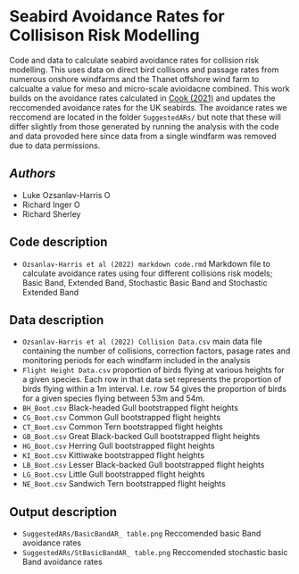 # Seabird Avoidance Rates for Collisison Risk Modelling

Code and data to calculate seabird avoidance rates for collision risk modelling. This uses data on direct bird collisons and passage rates from numerous onshore windfarms and the Thanet offshore wind farm to calcualte a value for meso and micro-scale avioidacne combined. This work builds on the avoidance rates calculated in [Cook (2021)](https://www.bto.org/sites/default/files/publications/bto_rr_739_cook_collision_risk_models_final_web.pdf) and updates the reccomended avoidance rates for the UK seabirds. The avoidance rates we reccomend are located in the folder `SuggestedARs/` but note that these will differ slightly from those generated by running the analysis with the code and data provoded here since data from a single windfarm was removed due to data permissions. 

## _Authors_
- Luke Ozsanlav-Harris <a itemprop="sameAs" content="https://orcid.org/0000-0003-3889-6722" href="https://orcid.org/0000-0003-3889-6722" target="orcid.widget" rel="noopener" style="vertical-align:top;"><img src="https://orcid.org/sites/default/files/images/orcid_16x16.png" alt="ORCID iD icon" target="_blank" style="width:1em;margin-right:.5em;"/></a>
- Richard Inger <a itemprop="sameAs" content="https://orcid.org/0000-0003-1660-3706" href="https://orcid.org/0000-0003-1660-3706" target="orcid.widget" rel="noopener" style="vertical-align:top;"><img src="https://orcid.org/sites/default/files/images/orcid_16x16.png" alt="ORCID iD icon" target="_blank" style="width:1em;margin-right:.5em;"/></a>
- Richard Sherley

## Code description
- `Ozsanlav-Harris et al (2022) markdown code.rmd` Markdown file to calculate avoidance rates using four different collisions risk models; Basic Band, Extended Band, Stochastic Basic Band and Stochastic Extended Band

## Data description 
- `Ozsanlav-Harris et al (2022) Collision Data.csv` main data file containing the number of collisions, correction factors, pasage rates and monitoring periods for each windfarm included in the analysis
- `Flight Height Data.csv` proportion of birds flying at various heights for a given species. Each row in that data set represents the proportion of birds flying within a 1m interval. I.e. row 54 gives the proportion of birds for a given species flying between 53m and 54m.
- `BH_Boot.csv` Black-headed Gull bootstrapped flight heights
- `CG_Boot.csv` Common Gull bootstrapped flight heights
- `CT_Boot.csv` Common Tern bootstrapped flight heights
- `GB_Boot.csv` Great Black-backed Gull bootstrapped flight heights
- `HG_Boot.csv` Herring Gull bootstrapped flight heights
- `KI_Boot.csv` Kittiwake bootstrapped flight heights
- `LB_Boot.csv` Lesser Black-backed Gull bootstrapped flight heights
- `LG_Boot.csv` Little Gull bootstrapped flight heights
- `NE_Boot.csv` Sandwich Tern bootstrapped flight heights

## Output description
- `SuggestedARs/BasicBandAR_ table.png` Reccomended basic Band avoidance rates 
- `SuggestedARs/StBasicBandAR_ table.png` Reccomended stochastic basic Band avoidance rates
